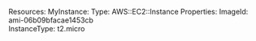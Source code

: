Resources:
  MyInstance:
    Type: AWS::EC2::Instance
    Properties:
      ImageId: ami-06b09bfacae1453cb  
      InstanceType: t2.micro 
      
